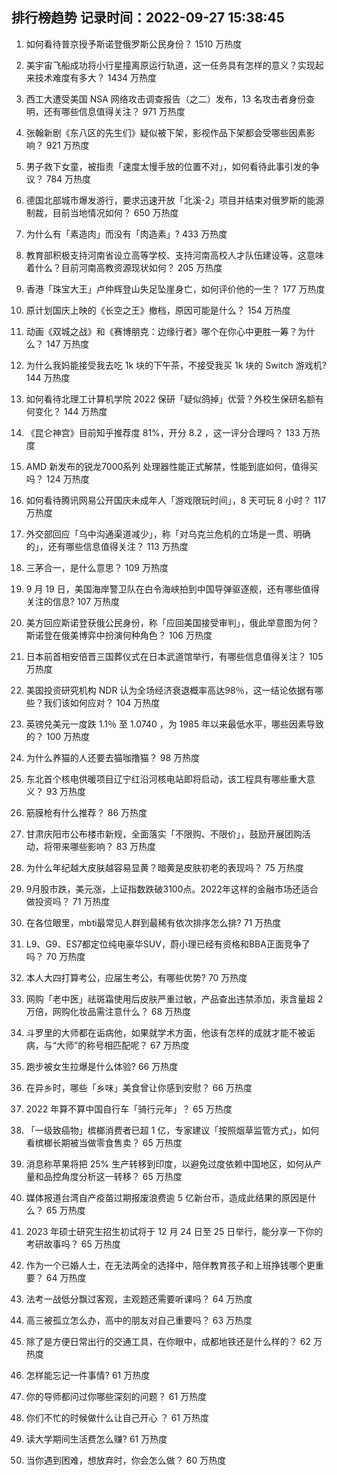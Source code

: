 
## 排行榜趋势 记录时间：2022-09-27 15:38:45
  
  1. 如何看待普京授予斯诺登俄罗斯公民身份？ 1510 万热度
    
  2. 美宇宙飞船成功将小行星撞离原运行轨道，这一任务具有怎样的意义？实现起来技术难度有多大？ 1434 万热度
    
  3. 西工大遭受美国 NSA 网络攻击调查报告（之二）发布，13 名攻击者身份查明，还有哪些信息值得关注？ 971 万热度
    
  4. 张翰新剧《东八区的先生们》疑似被下架，影视作品下架都会受哪些因素影响？ 921 万热度
    
  5. 男子救下女童，被指责「速度太慢手放的位置不对」，如何看待此事引发的争议？ 784 万热度
    
  6. 德国北部城市爆发游行，要求迅速开放「北溪-2」项目并结束对俄罗斯的能源制裁，目前当地情况如何？ 650 万热度
    
  7. 为什么有「素造肉」而没有「肉造素」? 433 万热度
    
  8. 教育部积极支持河南省设立高等学校、支持河南高校人才队伍建设等，这意味着什么？目前河南高教资源现状如何？ 205 万热度
    
  9. 香港「珠宝大王」卢仲辉登山失足坠崖身亡，如何评价他的一生？ 177 万热度
    
  10. 原计划国庆上映的《长空之王》撤档，原因可能是什么？ 154 万热度
    
  11. 动画《双城之战》和《赛博朋克：边缘行者》哪个在你心中更胜一筹？为什么？ 147 万热度
    
  12. 为什么我妈能接受我去吃 1k 块的下午茶，不接受我买 1k 块的 Switch 游戏机? 144 万热度
    
  13. 如何看待北理工计算机学院 2022 保研「疑似鸽掉」优营？外校生保研名额有何变化？ 144 万热度
    
  14. 《昆仑神宫》目前知乎推荐度 81%，开分 8.2 ，这一评分合理吗？ 133 万热度
    
  15. AMD 新发布的锐龙7000系列 处理器性能正式解禁，性能到底如何，值得买吗？ 124 万热度
    
  16. 如何看待腾讯网易公开国庆未成年人「游戏限玩时间」，8 天可玩 8 小时？ 117 万热度
    
  17. 外交部回应「乌中沟通渠道减少」，称「对乌克兰危机的立场是一贯、明确的」，还有哪些信息值得关注？ 113 万热度
    
  18. 三茅合一，是什么意思？ 109 万热度
    
  19. 9 月 19 日，美国海岸警卫队在白令海峡拍到中国导弹驱逐舰，还有哪些值得关注的信息? 107 万热度
    
  20. 美方回应斯诺登获俄公民身份，称「应回美国接受审判」，俄此举意图为何？斯诺登在俄美博弈中扮演何种角色？ 106 万热度
    
  21. 日本前首相安倍晋三国葬仪式在日本武道馆举行，有哪些信息值得关注？ 105 万热度
    
  22. 美国投资研究机构 NDR 认为全场经济衰退概率高达98％，这一结论依据有哪些？我们该如何应对？ 104 万热度
    
  23. 英镑兑美元一度跌 1.1％ 至 1.0740 ，为 1985 年以来最低水平，哪些因素导致的？ 100 万热度
    
  24. 为什么养猫的人还要去猫咖撸猫？ 98 万热度
    
  25. 东北首个核电供暖项目辽宁红沿河核电站即将启动，该工程具有哪些重大意义？ 93 万热度
    
  26. 筋膜枪有什么推荐？ 86 万热度
    
  27. 甘肃庆阳市公布楼市新规，全面落实「不限购、不限价」，鼓励开展团购活动，将带来哪些影响？ 83 万热度
    
  28. 为什么年纪越大皮肤越容易显黄？暗黄是皮肤初老的表现吗？ 75 万热度
    
  29. 9月股市跌，美元涨，上证指数跌破3100点。2022年这样的金融市场还适合做投资吗？ 71 万热度
    
  30. 在各位眼里，mbti最常见人群到最稀有依次排序怎么排? 71 万热度
    
  31. L9、G9、ES7都定位纯电豪华SUV，蔚小理已经有资格和BBA正面竞争了吗？ 70 万热度
    
  32. 本人大四打算考公，应届生考公，有哪些优势? 70 万热度
    
  33. 网购「老中医」祛斑霜使用后皮肤严重过敏，产品查出违禁添加，汞含量超 2 万倍，网购化妆品需注意什么？ 68 万热度
    
  34. 斗罗里的大师都在诟病他，如果就学术方面，他该有怎样的成就才能不被诟病，与“大师”的称号相匹配呢？ 67 万热度
    
  35. 跑步被女生拉爆是什么体验? 66 万热度
    
  36. 在异乡时，哪些「乡味」美食曾让你感到安慰？ 66 万热度
    
  37. 2022 年算不算中国自行车「骑行元年」？ 65 万热度
    
  38. 「一级致癌物」槟榔消费者已超 1 亿，专家建议「按照烟草监管方式」，如何看槟榔长期被当做零食售卖？ 65 万热度
    
  39. 消息称苹果将把 25% 生产转移到印度，以避免过度依赖中国地区，如何从产量和品控角度分析这一转移？ 65 万热度
    
  40. 媒体报道台湾自产疫苗过期报废浪费逾 5 亿新台币，造成此结果的原因是什么？ 65 万热度
    
  41. 2023 年硕士研究生招生初试将于 12 月 24 日至 25 日举行，能分享一下你的考研故事吗？ 65 万热度
    
  42. 作为一个已婚人士，在无法两全的选择中，陪伴教育孩子和上班挣钱哪个更重要？ 64 万热度
    
  43. 法考一战低分飘过客观，主观题还需要听课吗？ 64 万热度
    
  44. 高三被孤立怎么办，高中的朋友对自己重要吗？ 63 万热度
    
  45. 除了是方便日常出行的交通工具，在你眼中，成都地铁还是什么样的？ 62 万热度
    
  46. 怎样能忘记一件事情? 61 万热度
    
  47. 你的导师都问过你哪些深刻的问题？ 61 万热度
    
  48. 你们不忙的时候做什么让自己开心 ？ 61 万热度
    
  49. 读大学期间生活费怎么赚? 61 万热度
    
  50. 当你遇到困难，想放弃时，你会怎么做？ 60 万热度
    